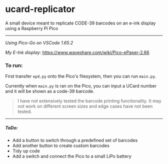 # ucard-replicator
A small device meant to replicate CODE-39 barcodes on an e-ink display using a Raspberry Pi Pico

- - - 
*Using Pico-Go on VSCode 1.65.2*

*My E-Ink display*: https://www.waveshare.com/wiki/Pico-ePaper-2.66

### To run:

First transfer `epd.py` onto the Pico's filesystem, then you can run `main.py`.

Currently when `main.py` is ran on the Pico, you can input a UCard number and it will be shown as a code-39 barcode.

> I have not extensively tested the barcode printing functionality. It may not work on different screen sizes and edge cases have not been tested.

- - -

##### ToDo:
- Add a button to switch through a predefined set of barcodes
- Add another button to create custom barcodes
- Tidy up code
- Add a switch and connect the Pico to a small LiPo battery